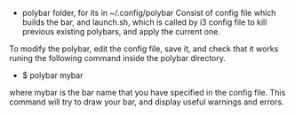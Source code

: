 * polybar folder, for its in ~/.config/polybar
Consist of config file which builds the bar, and launch.sh, which is called by i3 config file to kill previous existing polybars, and apply the current one.

To modify the polybar, edit the config file, save it, and check that it works runing the following command inside the polybar directory.
- $ polybar mybar

where mybar is the bar name that you have specified in the config file.
This command will try to draw your bar, and display useful warnings and errors.

